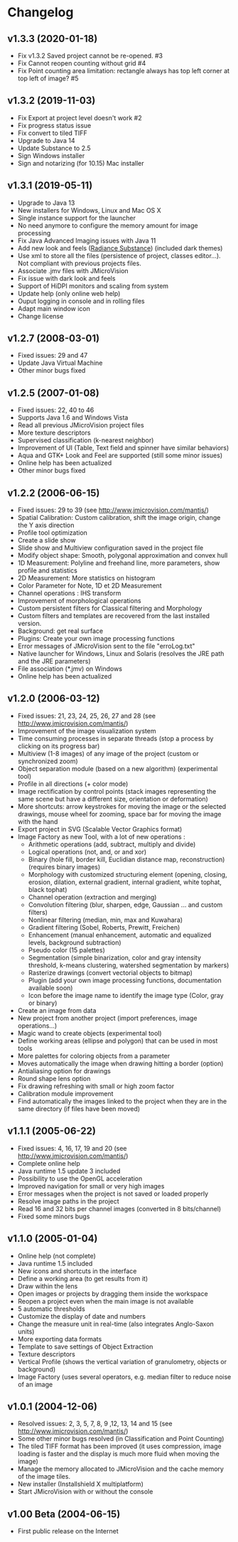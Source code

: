 # Changelog

## v1.3.3 (2020-01-18)
- Fix v1.3.2 Saved project cannot be re-opened. #3
- Fix Cannot reopen counting without grid #4
- Fix Point counting area limitation: rectangle always has top left corner at top left of image? #5

## v1.3.2 (2019-11-03)
- Fix Export at project level doesn't work #2
- Fix progress status issue
- Fix convert to tiled TIFF
- Upgrade to Java 14
- Update Substance to 2.5
- Sign Windows installer
- Sign and notarizing (for 10.15) Mac installer

## v1.3.1 (2019-05-11)
- Upgrade to Java 13
- New installers for Windows, Linux and Mac OS X
- Single instance support for the launcher
- No need anymore to configure the memory amount for image processing
- Fix Java Advanced Imaging issues with Java 11
- Add new look and feels ([Radiance Substance](https://github.com/kirill-grouchnikov/radiance)) (included dark themes)
- Use xml to store all the files (persistence of project, classes editor...). Not compliant with previous projects files.
- Associate .jmv files with JMicroVision
- Fix issue with dark look and feels
- Support of HiDPI monitors and scaling from system
- Update help (only online web help) 
- Ouput logging in console and in rolling files 
- Adapt main window icon
- Change license

## v1.2.7 (2008-03-01)

- Fixed issues: 29 and 47
- Update Java Virtual Machine
- Other minor bugs fixed

## v1.2.5 (2007-01-08)

- Fixed issues: 22, 40 to 46
- Supports Java 1.6 and Windows Vista
- Read all previous JMicroVision project files
- More texture descriptors
- Supervised classification (k-nearest neighbor)
- Improvement of UI (Table, Text field and spinner have similar behaviors)
- Aqua and GTK+ Look and Feel are supported (still some minor issues)
- Online help has been actualized
- Other minor bugs fixed

## v1.2.2 (2006-06-15)

- Fixed issues: 29 to 39 (see http://www.jmicrovision.com/mantis/)
- Spatial Calibration: Custom calibration, shift the image origin, change the Y axis direction
- Profile tool optimization
- Create a slide show
- Slide show and Multiview configuration saved in the project file
- Modify object shape: Smooth, polygonal approximation and convex hull
- 1D Measurement: Polyline and freehand line, more parameters, show profile and statistics
- 2D Measurement: More statistics on histogram
- Color Parameter for Note, 1D et 2D Measurement
- Channel operations : IHS transform
- Improvement of morphological operations
- Custom persistent filters for Classical filtering and Morphology
- Custom filters and templates are recovered from the last installed version.
- Background: get real surface
- Plugins: Create your own image processing functions
- Error messages of JMicroVision sent to the file "erroLog.txt"
- Native launcher for Windows, Linux and Solaris (resolves the JRE path and the JRE parameters)
- File association (*.jmv) on Windows
- Online help has been actualized


## v1.2.0 (2006-03-12)

- Fixed issues: 21, 23, 24, 25, 26, 27 and 28 (see http://www.jmicrovision.com/mantis/)
- Improvement of the image visualization system
- Time consuming processes in separate threads (stop a process by clicking on its progress bar)
- Multiview (1-8 images) of any image of the project (custom or synchronized zoom)
- Object separation module (based on a new algorithm) (experimental tool)
- Profile in all directions (+ color mode)
- Image rectification by control points (stack images representing the same scene but have a different size, orientation or deformation)
- More shortcuts: arrow keystrokes for moving the image or the selected drawings, mouse wheel for zooming, space bar for moving the image with the hand
- Export project in SVG (Scalable Vector Graphics format)
- Image Factory as new Tool, with a lot of new operations :
    - Arithmetic operations (add, subtract, multiply and divide)
    - Logical operations (not, and, or and xor)
    - Binary (hole fill, border kill, Euclidian distance map, reconstruction) (requires binary images)
    - Morphology with customized structuring element (opening, closing, erosion, dilation, external gradient, internal gradient, white tophat, black tophat)
    - Channel operation (extraction and merging)
    - Convolution filtering (blur, sharpen, edge, Gaussian ... and custom filters)
    - Nonlinear filtering (median, min, max and Kuwahara)
    - Gradient filtering (Sobel, Roberts, Prewitt, Freichen)
    - Enhancement (manual enhancement, automatic and equalized levels, background subtraction)
    - Pseudo color (15 palettes)
    - Segmentation (simple binarization, color and gray intensity threshold, k-means clustering, watershed segmentation by markers)
    - Rasterize drawings (convert vectorial objects to bitmap)
    - Plugin (add your own image processing functions, documentation available soon)
    - Icon before the image name to identify the image type (Color, gray or binary)
- Create an image from data
- New project from another project (import preferences, image operations...)
- Magic wand to create objects (experimental tool)
- Define working areas (ellipse and polygon) that can be used in most tools
- More palettes for coloring objects from a parameter
- Moves automatically the image when drawing hitting a border (option)
- Antialiasing option for drawings
- Round shape lens option
- Fix drawing refreshing with small or high zoom factor
- Calibration module improvement
- Find automatically the images linked to the project when they are in the same directory (if files have been moved)

## v1.1.1 (2005-06-22)

- Fixed issues: 4, 16, 17, 19 and 20 (see http://www.jmicrovision.com/mantis/)
- Complete online help
- Java runtime 1.5 update 3 included
- Possibility to use the OpenGL acceleration
- Improved navigation for small or very high images
- Error messages when the project is not saved or loaded properly
- Resolve image paths in the project
- Read 16 and 32 bits per channel images (converted in 8 bits/channel)
- Fixed some minors bugs

## v1.1.0 (2005-01-04)

- Online help (not complete)
- Java runtime 1.5 included
- New icons and shortcuts in the interface
- Define a working area (to get results from it)
- Draw within the lens
- Open images or projects by dragging them inside the workspace
- Reopen a project even when the main image is not available
- 5 automatic thresholds
- Customize the display of date and numbers
- Change the measure unit in real-time (also integrates Anglo-Saxon units)
- More exporting data formats
- Template to save settings of Object Extraction
- Texture descriptors
- Vertical Profile (shows the vertical variation of granulometry, objects or background)
- Image Factory (uses several operators, e.g. median filter to reduce noise of an image

## v1.0.1 (2004-12-06)

- Resolved issues: 2, 3, 5, 7, 8, 9 ,12, 13, 14 and 15 (see http://www.jmicrovision.com/mantis/)
- Some other minor bugs resolved (in Classification and Point Counting)
- The tiled TIFF format has been improved (it uses compression, image loading is faster and the display is much more fluid when moving the image)
- Manage the memory allocated to JMicroVision and the cache memory of the image tiles.
- New installer (Installshield X multiplatform)
- Start JMicroVision with or without the console

## v1.00 Beta (2004-06-15)

- First public release on the Internet
